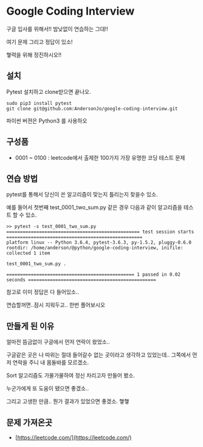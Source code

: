 # Google Coding Interview

구글 입사를 위해서!! 밤낮없이 연습하는 그대!!

여기 문제 그리고 정답이 있소!

햏력을 위해 정진하시오!!

## 설치

Pytest 설치하고 clone받으면 끝나오. 

```
sudo pip3 install pytest
git clone git@github.com:AndersonJo/google-coding-interview.git
```

파이썬 버젼은 Python3 를 사용하오

## 구성품

* 0001 ~ 0100 : leetcode에서 출제한 100가지 가장 유명한 코딩 테스트 문제

## 연습 방법

pytest를 통해서 당신이 쓴 알고리즘이 맞는지 틀리는지 찾을수 있소. 

예를 들어서 첫번째 test_0001_two_sum.py 같은 경우 다음과 같이 알고리즘을 테스트 할 수 있소. 

```
>> pytest -s test_0001_two_sum.py
================================================= test session starts ==================================================
platform linux -- Python 3.6.4, pytest-3.6.3, py-1.5.2, pluggy-0.6.0
rootdir: /home/anderson/@python/google-coding-interview, inifile:
collected 1 item                                                                                                       

test_0001_two_sum.py .

=============================================== 1 passed in 0.02 seconds ===============================================
```

참고로 이미 정답은 다 들어있소.. 

연습할꺼면..잠시 지워두고.. 한번 풀어보시오


## 만들게 된 이유

얼마전 뜸금없이 구글에서 먼저 연락이 왔었소.. 

구글같은 곳은 나 따위는 절대 들어갈수 없는 곳이라고 생각하고 있었는데.. 그쪽에서 먼저 연락을 주니 내  몸둘바를 모르겠소. 

Sort 알고리즘도 가물가물하여 정신 차리고자 만들어 봤소. 

누군가에게 또 도움이 됐으면 좋겠소.. 

그리고 고생한 만큼.. 뭔가 결과가 있었으면 좋겠소. 햏햏


## 문제 가져온곳

* [https://leetcode.com/](https://leetcode.com/)


